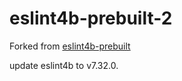 # eslint4b-prebuilt-2

Forked from [eslint4b-prebuilt](https://github.com/marijnh/eslint4b-prebuilt)

update eslint4b to v7.32.0.
